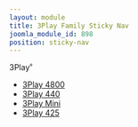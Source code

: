 ```yaml
---
layout: module
title: 3Play Family Sticky Nav
joomla_module_id: 898
position: sticky-nav
---
```

<style scoped="scoped" type="text/css">
	<!-- .sticky-nav-label sup {
		font-size: 55%;
	}
	-->
</style>
<p class="sticky-nav-label">3Play<sup>®</sup>
</p><a href="javascript:;" class="sticky-nav-expand" title="Expand 3Play Menu"></a>
<div class="moduletable">
	<ul id="mainlevel">
		<li><a href="/3play/4800.html" class="mainlevel">3Play 4800</a>
		</li>
		<li><a href="/3play/440.html" class="mainlevel">3Play 440</a>
		</li>
		<li><a href="/products/3play-mini.html" class="mainlevel">3Play Mini</a>
		</li>
		<li><a href="/3play/425.html" class="mainlevel">3Play 425</a>
		</li>
	</ul>
</div>
